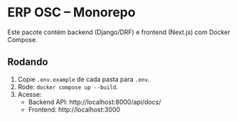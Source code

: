 # ERP OSC – Monorepo

Este pacote contém backend (Django/DRF) e frontend (Next.js) com Docker Compose.

## Rodando
1. Copie `.env.example` de cada pasta para `.env`.
2. Rode: `docker compose up --build`.
3. Acesse:
   - Backend API: http://localhost:8000/api/docs/
   - Frontend: http://localhost:3000
